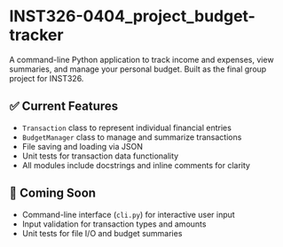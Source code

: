 # INST326-0404_project_budget-tracker


A command-line Python application to track income and expenses, view summaries, and manage your personal budget. Built as the final group project for INST326.


## ✅ Current Features

- `Transaction` class to represent individual financial entries
- `BudgetManager` class to manage and summarize transactions
- File saving and loading via JSON
- Unit tests for transaction data functionality
- All modules include docstrings and inline comments for clarity


## 🚧 Coming Soon

- Command-line interface (`cli.py`) for interactive user input
- Input validation for transaction types and amounts
- Unit tests for file I/O and budget summaries

